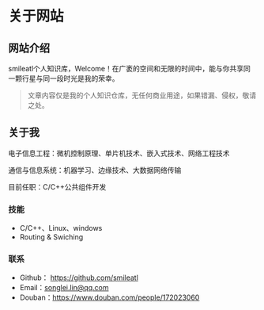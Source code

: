 # 关于网站

## 网站介绍

smileatl个人知识库，Welcome！在广袤的空间和无限的时间中，能与你共享同一颗行星与同一段时光是我的荣幸。

> 文章内容仅是我的个人知识仓库，无任何商业用途，如果错漏、侵权，敬请之处。

## 关于我

电子信息工程：微机控制原理、单片机技术、嵌入式技术、网络工程技术

通信与信息系统：机器学习、边缘技术、大数据网络传输

目前任职：C/C++公共组件开发

### 技能

- C/C++、Linux、windows
- Routing & Swiching

### 联系

- Github： <https://github.com/smileatl>
- Email：<songlei.lin@qq.com>
- Douban：<https://www.douban.com/people/172023060>
